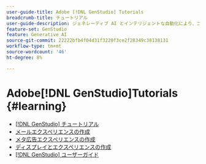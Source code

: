 ```yaml
---
user-guide-title: Adobe [!DNL GenStudio] Tutorials
breadcrumb-title: チュートリアル
user-guide-description: ジェネレーティブ AI とインテリジェントな自動化により、コンテンツのサプライチェーンを加速および簡素化するエンドツーエンドのソリューションであるAdobe [!DNL GenStudio] に関するExperience Leagueチュートリアルをご覧ください。
feature-set: GenStudio
feature: Generative AI
source-git-commit: 22222bfb4f04d31f3220f3ce2f28349c38138131
workflow-type: tm+mt
source-wordcount: '46'
ht-degree: 8%

---
```



# Adobe[!DNL GenStudio]Tutorials {#learning}

+ [[!DNL GenStudio] チュートリアル](tutorials.md)
+ [メールエクスペリエンスの作成](create-email-experience.md)
+ [メタ広告エクスペリエンスの作成](create-meta-ad.md)
+ [ディスプレイとエクスペリエンスの作成](create-display-ad.md)
+ [[!DNL GenStudio] ユーザーガイド](https://experienceleague.adobe.com/docs/genstudio/user-guide/home.html)
